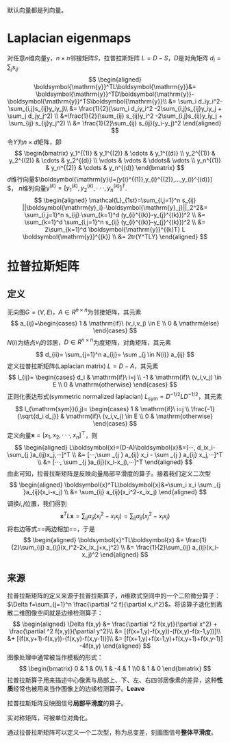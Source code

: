 默认向量都是列向量。

# Laplacian eigenmaps

对任意$n$维向量$\boldsymbol{\mathrm{y}}$，$n\times n$邻接矩阵$S$，拉普拉斯矩阵 $L=D-S$，$D$是对角矩阵 $d_i=\sum_j s_{ij}$.
$$
\begin{aligned}
\boldsymbol{\mathrm{y}}^TL\boldsymbol{\mathrm{y}}&= 
\boldsymbol{\mathrm{y}}^TD\boldsymbol{\mathrm{y}}-\boldsymbol{\mathrm{y}}^TS\boldsymbol{\mathrm{y}}\\
&= \sum_i d_iy_i^2-\sum_{i,j}s_{ij}y_iy_j\\
&= \frac{1}{2}(\sum_i d_iy_i^2  -2\sum_{i,j}s_{ij}y_iy_j + \sum_j d_jy_j^2) \\
&=\frac{1}{2}(\sum_{ij} s_{ij}y_i^2  -2\sum_{i,j}s_{ij}y_iy_j + \sum_{ij} s_{ij}y_j^2) \\
&= \frac{1}{2}\sum_{ij} s_{ij}(y_i-y_j)^2
\end{aligned}
$$
令$Y$为$n\times d$矩阵，即
$$
\begin{bmatrix}
y_1^{(1)} & y_1^{(2)} & \cdots & y_1^{(d)} \\
y_2^{(1)} & y_2^{(2)} & \cdots & y_2^{(d)} \\
\vdots & \vdots & \ddots& \vdots \\
y_n^{(1)} & y_n^{(2)} & \cdots & y_n^{(d)}
\end{bmatrix}
$$
$d$维行向量$\boldsymbol{\mathrm{y}_i}=[y_{i}^{(1)},y_{i}^{(2)},...,y_{i}^{(d)}] $， $n$维列向量$\boldsymbol{\mathrm{y}}^{(k)} = [y_1^{(k)}, y_2^{(k)}, ···,y_n^{(k)}]^T$.
$$
\begin{aligned}
\mathcal{L}_{1st}=\sum_{i,j=1}^n s_{ij} ||\boldsymbol{\mathrm{y}_i}-\boldsymbol{\mathrm{y}_j}||_2^2&=
\sum_{i,j=1}^n s_{ij} \sum_{k=1}^d (y_{i}^{(k)}-y_{j}^{(k)})^2  \\
&= \sum_{k=1}^d \sum_{i,j=1}^n s_{ij} (y_{i}^{(k)}-y_{j}^{(k)})^2  \\
&= 2\sum_{k=1}^d \boldsymbol{\mathrm{y}}^{(k)T} L \boldsymbol{\mathrm{y}}^{(k)} \\
&= 2tr(Y^TLY)
\end{aligned}
$$

# 拉普拉斯矩阵

## 定义

无向图$G=(V,E)$，$A \in R^{n \times n}$为邻接矩阵，其元素
$$
a_{ij}=\begin{cases}
1 & \mathrm{if}\ (v_i,v_j) \in E \\
0 & \mathrm{else}
\end{cases}
$$
$N(i)$为结点$v_i$的邻居，$D \in R^{n \times n}$为度矩阵，对角矩阵，其元素
$$
d_{ii}= \sum_{j=1}^n a_{ij}= \sum _{j \in N(i)} a_{ij}
$$
定义拉普拉斯矩阵(Laplacian matrix) $L=D-A$，其元素
$$
l_{ij}=
\begin{cases}
d_i & \mathrm{if}\ i=j \\
-1 & \mathrm{if}\ (v_i,v_j) \in E  \\
0 & \mathrm{otherwise}
\end{cases}
$$
正则化表达形式(symmetric normalized laplacian) $L_{\mathrm{sym}}=D^{-1/2}LD^{-1/2}$，其元素
$$
l_{\mathrm{sym}}(i,j)=
\begin{cases}
1 & \mathrm{if}\ i=j \\
\frac{-1}{\sqrt{d_i d_j}}  & \mathrm{if}\ (v_i,v_j) \in E \\
0 & \mathrm{otherwise}
\end{cases}
$$
定义向量$\boldsymbol{x}=[x_1,x_2,···,x_n]^\top$，则
$$
\begin{aligned}
L\boldsymbol{x}=(D-A)\boldsymbol{x}&=[···, d_ix_i-\sum_{j }a_{ij}x_j,···]^T
\\
&= [···,\sum _{j } a_{ij} x_i - \sum _{j } a_{ij} x_j,···]^T \\
&= [···, \sum _{j }a_{ij}(x_i-x_j),···]^T
\end{aligned}
$$
由此可知，拉普拉斯矩阵是反映向量局部平滑度的算子。接着我们定义二次型
$$
\begin{aligned}
\boldsymbol{x}^TL\boldsymbol{x}&=\sum_i x_i \sum _{j }a_{ij}(x_i-x_j) \\
&= \sum_{ij} a_{ij}(x_i^2-x_ix_j)
\end{aligned}
$$
调换$i,j$位置，我们得到
$$
\boldsymbol{x}^TL\boldsymbol{x}=\sum_{ij} a_{ij}(x_i^2-x_ix_j)=\sum_{ij} a_{ij}(x_j^2-x_ix_j)
$$
将右边等式==两边相加==，于是
$$
\begin{aligned}
\boldsymbol{x}^TL\boldsymbol{x} &= \frac{1}{2}\sum_{ij} a_{ij}(x_i^2-2x_ix_j+x_j^2) \\
&= \frac{1}{2}\sum_{ij} a_{ij}(x_i-x_j)^2
\end{aligned}
$$

## 来源

拉普拉斯矩阵的定义来源于拉普拉斯算子，$n$维欧式空间中的一个二阶微分算子：$\Delta f=\sum_{j=1}^n \frac{\partial ^2 f}{\partial x_i^2}$。将该算子退化到离散二维图像空间就是边缘检测算子：
$$
\begin{aligned}
\Delta f(x,y) &=
\frac{\partial ^2 f(x,y)}{\partial x^2} + 
\frac{\partial ^2 f(x,y)}{\partial y^2}\\
&= [(f(x+1,y)-f(x,y))-(f(x,y)-f(x-1,y))]\\
&+ [(f(x,y+1)-f(x,y))-(f(x,y)-f(x,y-1))]\\
&= [f(x+1,y)+f(x-1,y)+f(x,y+1)+f(x,y-1)] -4f(x,y)
\end{aligned}
$$
图像处理中通常被当作模板的形式：
$$
\begin{bmatrix} 0 & 1 & 0\\ 1 & -4 & 1 \\0 & 1 & 0 \end{bmatrix}
$$
拉普拉斯算子用来描述中心像素与局部上、下、左、右四邻居像素的差异，这种**性质**经常也被用来当作图像上的边缘检测算子。**Leave**

拉普拉斯矩阵反映图信号**局部平滑度**的算子。

实对称矩阵，可被单位对角化。

通过拉普拉斯矩阵可以定义一个二次型，称为总变差，刻画图信号**整体平滑度**。





